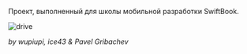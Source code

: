 Проект, выполненный для школы мобильной разработки SwiftBook.

![drive](https://media.giphy.com/media/mlBDoVLOGidEc/giphy.gif)




_by wupiupi, ice43 & Pavel Gribachev_
